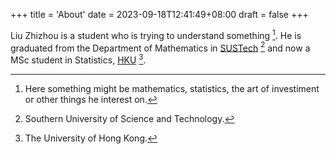 +++
title = 'About'
date = 2023-09-18T12:41:49+08:00
draft = false
+++


Liu Zhizhou is a student who is trying to understand something [^1]. He is graduated from the Department of Mathematics in [SUSTech](https://www.sustech.edu.cn) [^2] and now a MSc student in Statistics, [HKU](https://hku.hk) [^3].

[^1]: Here something might be mathematics, statistics, the art of investiment or other things he interest on.
[^2]: Southern University of Science and Technology.
[^3]: The University of Hong Kong.
